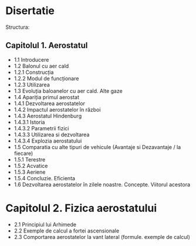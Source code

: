 # Disertatie

Structura:

## Capitolul 1. Aerostatul

- 1.1 Introducere
- 1.2 Balonul cu aer cald
- 1.2.1 Construcția
- 1.2.2 Modul de funcționare
- 1.2.3 Utilizarea
- 1.3 Evoluția baloanelor cu aer cald. Alte gaze
- 1.4 Apariția primul aerostat
- 1.4.1 Dezvoltarea aerostatelor
- 1.4.2 Impactul aerostatelor în război
- 1.4.3 Aerostatul Hindenburg
- 1.4.3.1 Istoria
- 1.4.3.2 Parametrii fizici
- 1.4.3.3 Utilizarea si dezvoltarea
- 1.4.3.4 Explozia aerostatului
- 1.5 Comparatia cu alte tipuri de vehicule (Avantaje si Dezavantaje / la fiecare)
- 1.5.1 Terestre
- 1.5.2 Acvatice
- 1.5.3 Aeriene
- 1.5.4 Concluzie. Eficienta
- 1.6 Dezvoltarea aerostatelor în zilele noastre. Concepte. Viitorul acestora

# Capitolul 2. Fizica aerostatului

- 2.1 Principiul lui Arhimede
- 2.2 Exemple de calcul a fortei ascensionale
- 2.3 Comportarea aerostatelor la vant lateral (formule. exemple de calcul)
